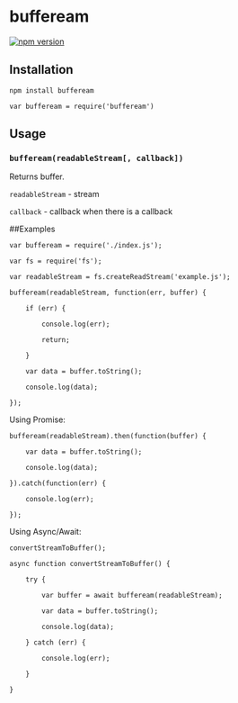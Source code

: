 # buffeream

[![npm version](https://badge.fury.io/js/buffeream.svg)](https://badge.fury.io/js/buffeream)

## Installation

```
npm install buffeream
```

```
var buffeream = require('buffeream')
```

## Usage

### `buffeream(readableStream[, callback])`

Returns buffer.

`readableStream` - stream

`callback` - callback when there is a callback

##Examples

```
var buffeream = require('./index.js');

var fs = require('fs');

var readableStream = fs.createReadStream('example.js');

buffeream(readableStream, function(err, buffer) {
	
	if (err) {
		
		console.log(err);
		
		return;
		
	}
	
	var data = buffer.toString();
	
	console.log(data);
	
});
```

Using Promise:
```
buffeream(readableStream).then(function(buffer) {
	
	var data = buffer.toString();
	
	console.log(data);
	
}).catch(function(err) {
	
	console.log(err);
	
});
```

Using Async/Await:
```
convertStreamToBuffer();

async function convertStreamToBuffer() {
	
	try {
		
		var buffer = await buffeream(readableStream);
		
		var data = buffer.toString();
		
		console.log(data);
		
	} catch (err) {
		
		console.log(err);
		
	}
	
}
```
